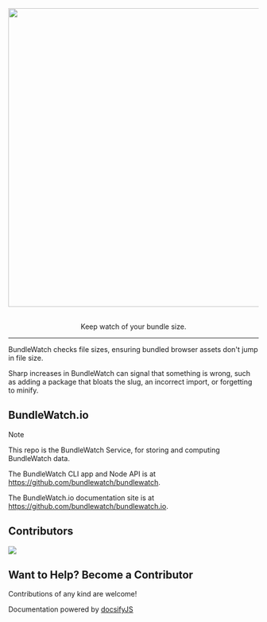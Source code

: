 <div align="center">
  <a href="http://bundlewatch.io">
    <img src="https://cdn.rawgit.com/bundlewatch/bundlewatch.io/master/docs/_assets/logo-large.svg" width="600px">
  </a>
  <br>
  <br>

Keep watch of your bundle size.

</div>

<hr />

BundleWatch checks file sizes, ensuring bundled browser assets don't jump in file size.

Sharp increases in BundleWatch can signal that something is wrong, such as adding a package that bloats the slug, an incorrect import, or forgetting to minify.

## BundleWatch.io

> [!NOTE]
> This repo is the BundleWatch Service, for storing and computing BundleWatch data.
>
> The BundleWatch CLI app and Node API is at https://github.com/bundlewatch/bundlewatch.
>
> The BundleWatch.io documentation site is at https://github.com/bundlewatch/bundlewatch.io.

## Contributors

<a href="https://github.com/bundlewatch/bundlewatch/graphs/contributors">
  <img src="https://contrib.rocks/image?repo=bundlewatch/bundlewatch.io" />
</a>

## Want to Help? Become a Contributor

Contributions of any kind are welcome!

Documentation powered by [docsifyJS](https://docsify.js.org/)
